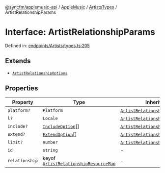 [@syncfm/applemusic-api](../../../../../../globals.md) / [AppleMusic](../../../index.md) / [ArtistsTypes](../index.md) / ArtistRelationshipParams

# Interface: ArtistRelationshipParams

Defined in: [endpoints/Artists/types.ts:205](https://github.com/sync-fm/applemusic-api/blob/9471caba6a6b5bc92263ffc6e5d9c04672ec1f7f/src/endpoints/Artists/types.ts#L205)

## Extends

- [`ArtistRelationshipOptions`](ArtistRelationshipOptions.md)

## Properties

| Property | Type | Inherited from | Defined in |
| ------ | ------ | ------ | ------ |
| <a id="platform"></a> `platform?` | `Platform` | [`ArtistRelationshipOptions`](ArtistRelationshipOptions.md).[`platform`](ArtistRelationshipOptions.md#platform) | [endpoints/Artists/types.ts:198](https://github.com/sync-fm/applemusic-api/blob/9471caba6a6b5bc92263ffc6e5d9c04672ec1f7f/src/endpoints/Artists/types.ts#L198) |
| <a id="l"></a> `l?` | `Locale` | [`ArtistRelationshipOptions`](ArtistRelationshipOptions.md).[`l`](ArtistRelationshipOptions.md#l) | [endpoints/Artists/types.ts:199](https://github.com/sync-fm/applemusic-api/blob/9471caba6a6b5bc92263ffc6e5d9c04672ec1f7f/src/endpoints/Artists/types.ts#L199) |
| <a id="include"></a> `include?` | [`IncludeOption`](../enumerations/IncludeOption.md)[] | [`ArtistRelationshipOptions`](ArtistRelationshipOptions.md).[`include`](ArtistRelationshipOptions.md#include) | [endpoints/Artists/types.ts:200](https://github.com/sync-fm/applemusic-api/blob/9471caba6a6b5bc92263ffc6e5d9c04672ec1f7f/src/endpoints/Artists/types.ts#L200) |
| <a id="extend"></a> `extend?` | [`ExtendOption`](../enumerations/ExtendOption.md)[] | [`ArtistRelationshipOptions`](ArtistRelationshipOptions.md).[`extend`](ArtistRelationshipOptions.md#extend) | [endpoints/Artists/types.ts:201](https://github.com/sync-fm/applemusic-api/blob/9471caba6a6b5bc92263ffc6e5d9c04672ec1f7f/src/endpoints/Artists/types.ts#L201) |
| <a id="limit"></a> `limit?` | `number` | [`ArtistRelationshipOptions`](ArtistRelationshipOptions.md).[`limit`](ArtistRelationshipOptions.md#limit) | [endpoints/Artists/types.ts:202](https://github.com/sync-fm/applemusic-api/blob/9471caba6a6b5bc92263ffc6e5d9c04672ec1f7f/src/endpoints/Artists/types.ts#L202) |
| <a id="id"></a> `id` | `string` | - | [endpoints/Artists/types.ts:206](https://github.com/sync-fm/applemusic-api/blob/9471caba6a6b5bc92263ffc6e5d9c04672ec1f7f/src/endpoints/Artists/types.ts#L206) |
| <a id="relationship"></a> `relationship` | keyof [`ArtistRelationshipResourceMap`](../type-aliases/ArtistRelationshipResourceMap.md) | - | [endpoints/Artists/types.ts:207](https://github.com/sync-fm/applemusic-api/blob/9471caba6a6b5bc92263ffc6e5d9c04672ec1f7f/src/endpoints/Artists/types.ts#L207) |

